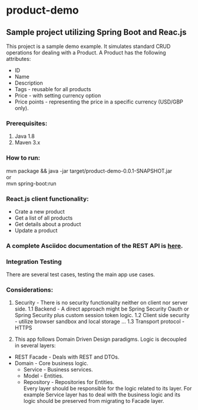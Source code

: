 # product-demo
## Sample project utilizing Spring Boot and Reac.js

This project is a sample demo example. It simulates standard CRUD operations for dealing with a Product.
A Product has the following attributes:
- ID
- Name
- Description
- Tags - reusable for all products
- Price - with setting currency option
- Price points - representing the price in a specific currency (USD/GBP only).

### Prerequisites:<br/>
1. Java 1.8 <br/>
2. Maven 3.x <br/>

### How to run: <br/>
mvn package && java -jar target/product-demo-0.0.1-SNAPSHOT.jar <br/>
or <br/>
mvn spring-boot:run <br/>

### React.js client functionality:
- Crate a new product
- Get a list of all products
- Get details about a product
- Update a product

### A complete Asciidoc documentation of the REST API is [here](src/docs/asciidoc).

### Integration Testing
There are several test cases, testing the main app use cases.

### Considerations:
1. Security - There is no security functionality neither on client nor server side.
  1.1 Backend - A direct approach might be Spring Security Oauth or Spring Security plus custom session token logic.
  1.2 Client side security - utilize browser sandbox and local storage ...
  1.3 Transport protocol - HTTPS

2. This app follows Domain Driven Design paradigms. Logic is decoupled in several layers:
  * REST Facade - Deals with REST and DTOs.
  * Domain - Core business logic.
    * Service - Business services.
    * Model - Entities.
    * Repository - Repositories for Entities. <br/>
  Every layer should be responsible for the logic related to its layer. 
  For example Service layer has to deal with the business logic and its logic should be preserved from migrating to
  Facade layer.
